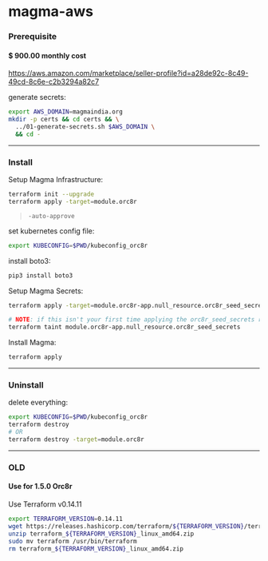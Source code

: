 # magma-aws

### Prerequisite

#### $ 900.00 monthly cost

https://aws.amazon.com/marketplace/seller-profile?id=a28de92c-8c49-49cd-8c6e-c2b3294a82c7

generate secrets:
```bash
export AWS_DOMAIN=magmaindia.org
mkdir -p certs && cd certs && \
  ../01-generate-secrets.sh $AWS_DOMAIN \
  && cd -
```
---

### Install

Setup Magma Infrastructure:
```bash
terraform init --upgrade
terraform apply -target=module.orc8r
```
> `-auto-approve`

set kubernetes config file:
```bash
export KUBECONFIG=$PWD/kubeconfig_orc8r
```

install boto3:
```bash
pip3 install boto3
```

Setup Magma Secrets:
```bash
terraform apply -target=module.orc8r-app.null_resource.orc8r_seed_secrets

# NOTE: if this isn't your first time applying the orc8r_seed_secrets resource, you'll need to first 
terraform taint module.orc8r-app.null_resource.orc8r_seed_secrets
```

Install Magma:
```bash
terraform apply
```
---

### Uninstall

delete everything:
```bash
export KUBECONFIG=$PWD/kubeconfig_orc8r
terraform destroy
# OR
terraform destroy -target=module.orc8r
```
---

### OLD

#### Use for 1.5.0 Orc8r

Use Terraform v0.14.11
```bash
export TERRAFORM_VERSION=0.14.11
wget https://releases.hashicorp.com/terraform/${TERRAFORM_VERSION}/terraform_${TERRAFORM_VERSION}_linux_amd64.zip
unzip terraform_${TERRAFORM_VERSION}_linux_amd64.zip
sudo mv terraform /usr/bin/terraform
rm terraform_${TERRAFORM_VERSION}_linux_amd64.zip
```



